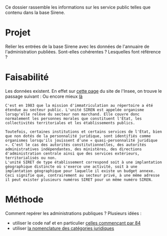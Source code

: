 Ce dossier rassemble les informations sur les 
service public telles que contenu dans la base Sirene.

Projet 
====

Relier les entrées de la base Sirene avec les données de l'annuaire de 
l'administration publiées. Sont-elles cohérentes ? Lesquelles font 
référence ?


Faisabilité 
====

Les données existent. En effet sur [cette page](http://www.insee.fr/fr/methodes/default.asp?page=definitions/sirene-secteur-public.htm) du site de l'Insee, on trouve le passage suivant :
Ou encore mieux [là](http://www.insee.fr/fr/methodes/default.asp?page=nomenclatures/agregatnaf2008/agregatnaf2008.htm)

    C'est en 1983 que la mission d'immatriculation au répertoire a été étendue au secteur public. L'unité SIREN est appelée organisme lorsqu'elle relève du secteur non marchand. Elle couvre donc normalement les personnes morales que constituent l'État, les collectivités territoriales et les établissements publics.

    Toutefois, certaines institutions et certains services de l'État, bien que non dotés de la personnalité juridique, sont identifiés comme organismes lorsqu'ils jouissent d'une « quasi-personnalité juridique ». C'est le cas des autorités constitutionnelles, des autorités administratives indépendantes, des ministères, des directions d'administration centrale ainsi que des services extérieurs, territorialisés ou non.
    L'unité SIRET de type établissement correspond soit à une implantation géographique distincte où s'exerce une activité, soit à une implantation géographique pour laquelle il existe un budget annexe. Ceci signifie que, contrairement au secteur privé, à une même adresse il peut exister plusieurs numéros SIRET pour un même numéro SIREN.



Méthode
====

Comment repérer les administrations publiques ? 
Plusieurs idées :

* utiliser le code naf et en particulier [celles commençant par 84](http://www.insee.fr/fr/methodes/default.asp?page=nomenclatures/naf2008/n1_o.htm)
* utiliser [la nomenclature des catégories juridiques](http://www.insee.fr/fr/methodes/default.asp?page=nomenclatures/cj/cj-arbre.htm)
